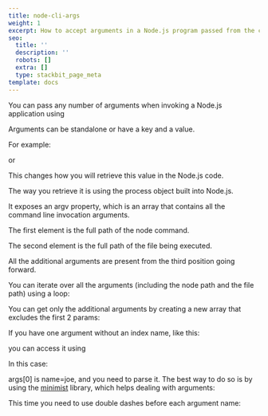 ```yaml
---
title: node-cli-args
weight: 1
excerpt: How to accept arguments in a Node.js program passed from the command line
seo:
  title: ''
  description: ''
  robots: []
  extra: []
  type: stackbit_page_meta
template: docs
---
```

You can pass any number of arguments when invoking a Node.js application using



Arguments can be standalone or have a key and a value.

For example:

or

This changes how you will retrieve this value in the Node.js code.

The way you retrieve it is using the process object built into Node.js.

It exposes an argv property, which is an array that contains all the command line invocation arguments.

The first element is the full path of the node command.

The second element is the full path of the file being executed.

All the additional arguments are present from the third position going forward.

You can iterate over all the arguments (including the node path and the file path) using a loop:

You can get only the additional arguments by creating a new array that excludes the first 2 params:

If you have one argument without an index name, like this:

you can access it using

In this case:

args\[0] is name=joe, and you need to parse it. The best way to do so is by using the [minimist](https://www.npmjs.com/package/minimist) library, which helps dealing with arguments:

This time you need to use double dashes before each argument name:
